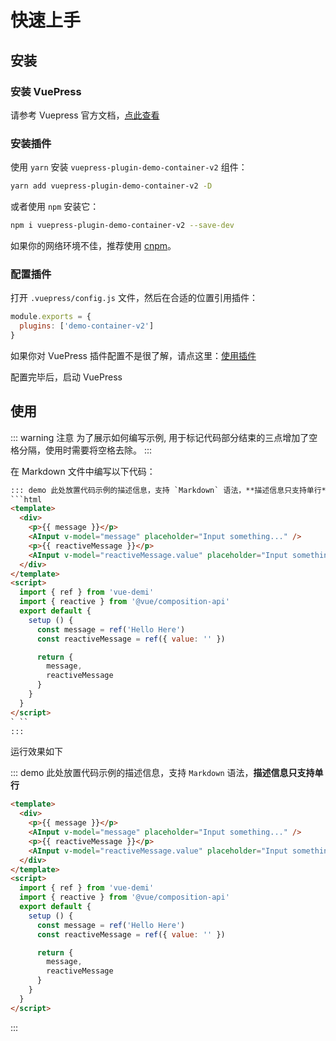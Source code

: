 # 快速上手

## 安装

### 安装 VuePress

请参考 Vuepress 官方文档，[点此查看](https://vuepress.vuejs.org/zh/guide/)

### 安装插件

使用 `yarn` 安装 `vuepress-plugin-demo-container-v2` 组件：
```bash
yarn add vuepress-plugin-demo-container-v2 -D
```
或者使用 `npm` 安装它：
```bash
npm i vuepress-plugin-demo-container-v2 --save-dev
```
如果你的网络环境不佳，推荐使用 [cnpm](https://github.com/cnpm/cnpm)。

### 配置插件

打开 `.vuepress/config.js` 文件，然后在合适的位置引用插件：

```js
module.exports = {
  plugins: ['demo-container-v2']
}
```

如果你对 VuePress 插件配置不是很了解，请点这里：[使用插件](https://vuepress.vuejs.org/zh/plugin/using-a-plugin.html)

配置完毕后，启动 VuePress

## 使用

::: warning 注意
为了展示如何编写示例, 用于标记代码部分结束的三点增加了空格分隔，使用时需要将空格去除。
:::

在 Markdown 文件中编写以下代码：

```html
::: demo 此处放置代码示例的描述信息，支持 `Markdown` 语法，**描述信息只支持单行**
```html
<template>
  <div>
    <p>{{ message }}</p>
    <AInput v-model="message" placeholder="Input something..." />
    <p>{{ reactiveMessage }}</p>
    <AInput v-model="reactiveMessage.value" placeholder="Input something..." />
  </div>
</template>
<script>
  import { ref } from 'vue-demi'
  import { reactive } from '@vue/composition-api'
  export default {
    setup () {
      const message = ref('Hello Here')
      const reactiveMessage = ref({ value: '' })

      return {
        message,
        reactiveMessage
      }
    }
  }
</script>
` ``
:::
```

运行效果如下

::: demo 此处放置代码示例的描述信息，支持 `Markdown` 语法，**描述信息只支持单行**
```html
<template>
  <div>
    <p>{{ message }}</p>
    <AInput v-model="message" placeholder="Input something..." />
    <p>{{ reactiveMessage }}</p>
    <AInput v-model="reactiveMessage.value" placeholder="Input something..." />
  </div>
</template>
<script>
  import { ref } from 'vue-demi'
  import { reactive } from '@vue/composition-api'
  export default {
    setup () {
      const message = ref('Hello Here')
      const reactiveMessage = ref({ value: '' })

      return {
        message,
        reactiveMessage
      }
    }
  }
</script>
```
:::